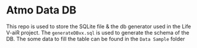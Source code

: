 # Atmo Data DB

This repo is used to store the SQLite file & the db generator used in the Life V-aiR project.
The `generateDBvx.sql` is used to generate the schema of the DB.
The some data to fill the table can be found in the `Data Sample` folder 